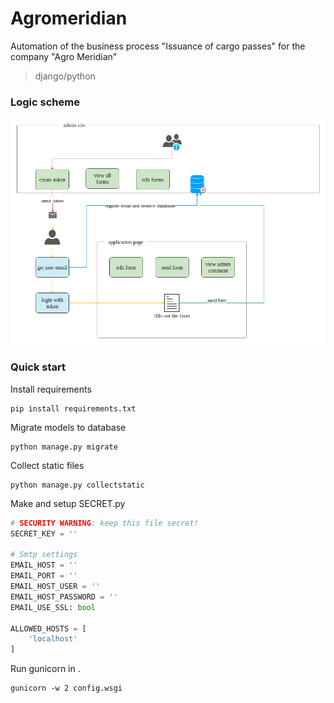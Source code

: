 # Agromeridian
Automation of the business process "Issuance of cargo passes" for the company "Agro Meridian"
>django/python

### Logic scheme
![project scheme](docs/scheme.png)

### Quick start
Install requirements
```shell script
pip install requirements.txt
```

Migrate models to database
```shell script
python manage.py migrate
```

Collect static files
```shell script
python manage.py collectstatic
```

Make and setup SECRET.py
``` python
# SECURITY WARNING: keep this file secret!
SECRET_KEY = ''

# Smtp settings
EMAIL_HOST = ''
EMAIL_PORT = ''
EMAIL_HOST_USER = ''
EMAIL_HOST_PASSWORD = ''
EMAIL_USE_SSL: bool

ALLOWED_HOSTS = [
    'localhost'
]
```

Run gunicorn in .
```shell script
gunicorn -w 2 config.wsgi 
```